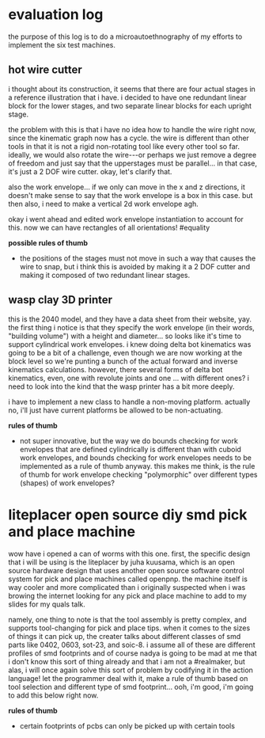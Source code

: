 # evaluation log

the purpose of this log is to do a microautoethnography of my efforts to
implement the six test machines.

## hot wire cutter

i thought about its construction, it seems that there are four actual stages
in a reference illustration that i have. i decided to have one redundant
linear block for the lower stages, and two separate linear blocks for each
upright stage.

the problem with this is that i have no idea how to handle the wire right now,
since the kinematic graph now has a cycle. the wire is different than other
tools in that it is not a rigid non-rotating tool like every other tool so
far. ideally, we would also rotate the wire---or perhaps we just remove a
degree of freedom and just say that the upperstages must be parallel... in
that case, it's just a 2 DOF wire cutter. okay, let's clarify that.

also the work envelope... if we only can move in the x and z directions,
it doesn't make sense to say that the work envelope is a box in this case.
but then also, i need to make a vertical 2d work envelope agh.

okay i went ahead and edited work envelope instantiation to account for
this. now we can have rectangles of all orientations! #equality

**possible rules of thumb**

- the positions of the stages must not move in such a way that causes the
wire to snap, but i think this is avoided by making it a 2 DOF cutter and
making it composed of two redundant linear stages.

## wasp clay 3D printer

this is the 2040 model, and they have a data sheet from their website, yay.
the first thing i notice is that they specify the work envelope (in their
words, "building volume") with a height and diameter... so looks like it's
time to support cylindrical work envelopes. i knew doing delta bot kinematics
was going to be a bit of a challenge, even though we are now working at the
block level so we're punting a bunch of the actual forward and inverse
kinematics calculations. however, there several forms of delta bot kinematics,
even, one with revolute joints and one ... with different ones? i need to look
into the kind that the wasp printer has a bit more deeply.

i have to implement a new class to handle a non-moving platform. actually no,
i'll just have current platforms be allowed to be non-actuating.

**rules of thumb**

- not super innovative, but the way we do bounds checking for work envelopes
that are defined cylindrically is different than with cuboid work envelopes,
and bounds checking for work envelopes needs to be implemented as a rule
of thumb anyway. this makes me think, is the rule of thumb for work envelope
checking "polymorphic" over different types (shapes) of work envelopes?

# liteplacer open source diy smd pick and place machine

wow have i opened a can of worms with this one. first, the specific design
that i will be using is the liteplacer by juha kuusama, which is an open
source hardware design that uses another open source software control system
for pick and place machines called openpnp. the machine itself is way cooler
and more complicated than i originally suspected when i was browing the internet
looking for any pick and place machine to add to my slides for my quals talk.

namely, one thing to note is that the tool assembly is pretty complex, and
supports tool-changing for pick and place tips. when it comes to the sizes
of things it can pick up, the creater talks about different classes of smd
parts like 0402, 0603, sot-23, and soic-8. i assume all of these are different
profiles of smd footprints and of course nadya is going to be mad at me that
i don't know this sort of thing already and that i am not a #realmaker, but
alas, i will once again solve this sort of problem by codifying it in the
action language! let the programmer deal with it, make a rule of thumb based
on tool selection and different type of smd footprint... ooh, i'm good, i'm
going to add this below right now.

**rules of thumb**

- certain footprints of pcbs can only be picked up with certain tools
